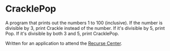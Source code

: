 # CracklePop

A program that prints out the numbers 1 to 100 (inclusive).
If the number is divisible by 3, print Crackle instead of the number. 
If it's divisible by 5, print Pop. 
If it's divisible by both 3 and 5, print CracklePop.

Written for an application to attend the
[Recurse Center](https://www.recurse.com/).
